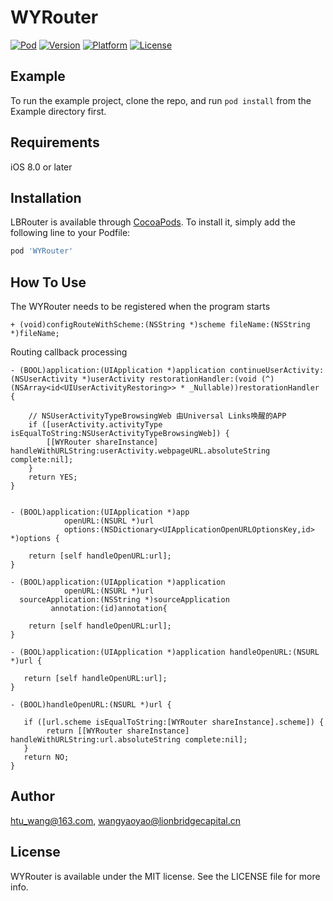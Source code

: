 # WYRouter
[![Pod]()](https://github.com/D-Monarch/WYRouter)
[![Version](https://img.shields.io/github/license/D-Monarch/WYRouter?color=yellow&label=Version)](https://github.com/D-Monarch/WYRouter)
[![Platform](https://img.shields.io/github/license/D-Monarch/WYRouter?color=lightGray&label=Platform)](https://github.com/D-Monarch/WYRouter)
[![License](https://img.shields.io/github/license/D-Monarch/WYRouter)](https://github.com/D-Monarch/WYRouter/blob/master/LICENSE)

## Example

To run the example project, clone the repo, and run `pod install` from the Example directory first.

## Requirements
iOS 8.0 or later


## Installation

LBRouter is available through [CocoaPods](https://cocoapods.org). To install
it, simply add the following line to your Podfile:

```ruby
pod 'WYRouter'
```

## How To Use 

The WYRouter needs to be registered when the program starts

```Object-C
+ (void)configRouteWithScheme:(NSString *)scheme fileName:(NSString *)fileName;
```


Routing callback processing

```Object-C
- (BOOL)application:(UIApplication *)application continueUserActivity:(NSUserActivity *)userActivity restorationHandler:(void (^)(NSArray<id<UIUserActivityRestoring>> * _Nullable))restorationHandler {
    
    // NSUserActivityTypeBrowsingWeb 由Universal Links唤醒的APP
    if ([userActivity.activityType isEqualToString:NSUserActivityTypeBrowsingWeb]) {
        [[WYRouter shareInstance] handleWithURLString:userActivity.webpageURL.absoluteString complete:nil];
    }
    return YES;
}


- (BOOL)application:(UIApplication *)app
            openURL:(NSURL *)url
            options:(NSDictionary<UIApplicationOpenURLOptionsKey,id> *)options {
    
    return [self handleOpenURL:url];
}

- (BOOL)application:(UIApplication *)application
            openURL:(NSURL *)url
  sourceApplication:(NSString *)sourceApplication
         annotation:(id)annotation{
    
    return [self handleOpenURL:url];
}

- (BOOL)application:(UIApplication *)application handleOpenURL:(NSURL *)url {
    
   return [self handleOpenURL:url];
}

- (BOOL)handleOpenURL:(NSURL *)url {
    
   if ([url.scheme isEqualToString:[WYRouter shareInstance].scheme]) {
        return [[WYRouter shareInstance] handleWithURLString:url.absoluteString complete:nil];
   }
   return NO;
}

```


## Author

htu_wang@163.com, wangyaoyao@lionbridgecapital.cn

## License

WYRouter is available under the MIT license. See the LICENSE file for more info.

